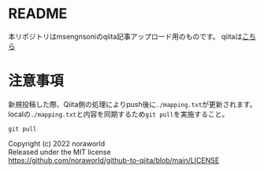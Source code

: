 # README
本リポジトリはmsengnsoniのqiita記事アップロード用のものです。
qiitaは[こちら](https://qiita.com/msengnsoni)

# 注意事項
新規投稿した際、Qiita側の処理によりpush後に`./mapping.txt`が更新されます。  
localの`./mapping.txt`と内容を同期するため`git pull`を実施すること。

```
git pull
```

Copyright (c) 2022 noraworld  
Released under the MIT license  
https://github.com/noraworld/github-to-qiita/blob/main/LICENSE